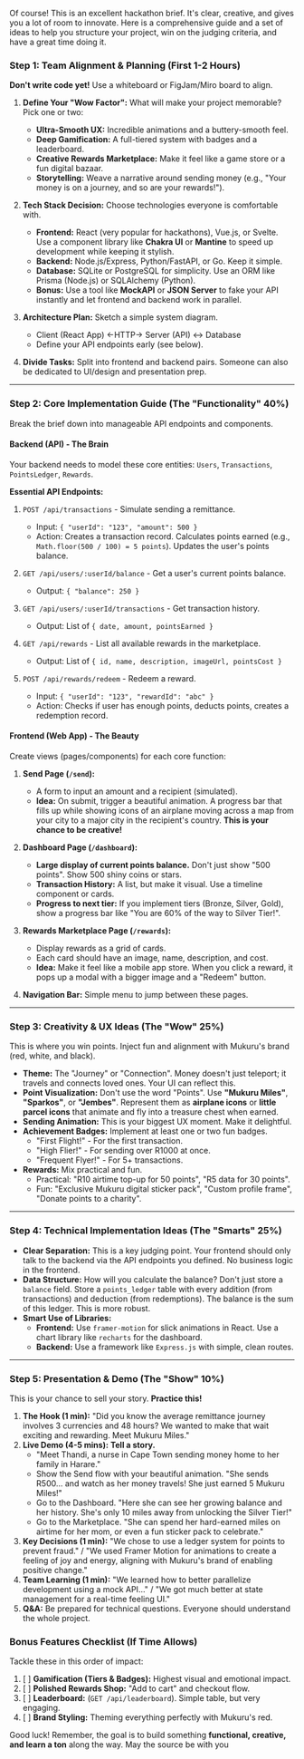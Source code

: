 Of course! This is an excellent hackathon brief. It's clear, creative, and gives you a lot of room to innovate. Here is a comprehensive guide and a set of ideas to help you structure your project, win on the judging criteria, and have a great time doing it.

### Step 1: Team Alignment & Planning (First 1-2 Hours)

**Don't write code yet!** Use a whiteboard or FigJam/Miro board to align.

1.  **Define Your "Wow Factor":** What will make your project memorable? Pick one or two:
    *   **Ultra-Smooth UX:** Incredible animations and a buttery-smooth feel.
    *   **Deep Gamification:** A full-tiered system with badges and a leaderboard.
    *   **Creative Rewards Marketplace:** Make it feel like a game store or a fun digital bazaar.
    *   **Storytelling:** Weave a narrative around sending money (e.g., "Your money is on a journey, and so are your rewards!").

2.  **Tech Stack Decision:** Choose technologies everyone is comfortable with.
    *   **Frontend:** React (very popular for hackathons), Vue.js, or Svelte. Use a component library like **Chakra UI** or **Mantine** to speed up development while keeping it stylish.
    *   **Backend:** Node.js/Express, Python/FastAPI, or Go. Keep it simple.
    *   **Database:** SQLite or PostgreSQL for simplicity. Use an ORM like Prisma (Node.js) or SQLAlchemy (Python).
    *   **Bonus:** Use a tool like **MockAPI** or **JSON Server** to fake your API instantly and let frontend and backend work in parallel.

3.  **Architecture Plan:** Sketch a simple system diagram.
    *   Client (React App) <-HTTP-> Server (API) <-> Database
    *   Define your API endpoints early (see below).

4.  **Divide Tasks:** Split into frontend and backend pairs. Someone can also be dedicated to UI/design and presentation prep.

---

### Step 2: Core Implementation Guide (The "Functionality" 40%)

Break the brief down into manageable API endpoints and components.

#### Backend (API) - The Brain

Your backend needs to model these core entities: `Users`, `Transactions`, `PointsLedger`, `Rewards`.

**Essential API Endpoints:**

1.  `POST /api/transactions` - Simulate sending a remittance.
    *   Input: `{ "userId": "123", "amount": 500 }`
    *   Action: Creates a transaction record. Calculates points earned (e.g., `Math.floor(500 / 100) = 5 points`). Updates the user's points balance.

2.  `GET /api/users/:userId/balance` - Get a user's current points balance.
    *   Output: `{ "balance": 250 }`

3.  `GET /api/users/:userId/transactions` - Get transaction history.
    *   Output: List of `{ date, amount, pointsEarned }`

4.  `GET /api/rewards` - List all available rewards in the marketplace.
    *   Output: List of `{ id, name, description, imageUrl, pointsCost }`

5.  `POST /api/rewards/redeem` - Redeem a reward.
    *   Input: `{ "userId": "123", "rewardId": "abc" }`
    *   Action: Checks if user has enough points, deducts points, creates a redemption record.

#### Frontend (Web App) - The Beauty

Create views (pages/components) for each core function:

1.  **Send Page (`/send`):**
    *   A form to input an amount and a recipient (simulated).
    *   **Idea:** On submit, trigger a beautiful animation. A progress bar that fills up while showing icons of an airplane moving across a map from your city to a major city in the recipient's country. **This is your chance to be creative!**

2.  **Dashboard Page (`/dashboard`):**
    *   **Large display of current points balance.** Don't just show "500 points". Show 500 shiny coins or stars.
    *   **Transaction History:** A list, but make it visual. Use a timeline component or cards.
    *   **Progress to next tier:** If you implement tiers (Bronze, Silver, Gold), show a progress bar like "You are 60% of the way to Silver Tier!".

3.  **Rewards Marketplace Page (`/rewards`):**
    *   Display rewards as a grid of cards.
    *   Each card should have an image, name, description, and cost.
    *   **Idea:** Make it feel like a mobile app store. When you click a reward, it pops up a modal with a bigger image and a "Redeem" button.

4.  **Navigation Bar:** Simple menu to jump between these pages.

---

### Step 3: Creativity & UX Ideas (The "Wow" 25%)

This is where you win points. Inject fun and alignment with Mukuru's brand (red, white, and black).

*   **Theme:** The "Journey" or "Connection". Money doesn't just teleport; it travels and connects loved ones. Your UI can reflect this.
*   **Point Visualization:** Don't use the word "Points". Use **"Mukuru Miles"**, **"Sparkos"**, or **"Jembes"**. Represent them as **airplane icons** or **little parcel icons** that animate and fly into a treasure chest when earned.
*   **Sending Animation:** This is your biggest UX moment. Make it delightful.
*   **Achievement Badges:** Implement at least one or two fun badges.
    *   "First Flight!" - For the first transaction.
    *   "High Flier!" - For sending over R1000 at once.
    *   "Frequent Flyer!" - For 5+ transactions.
*   **Rewards:** Mix practical and fun.
    *   Practical: "R10 airtime top-up for 50 points", "R5 data for 30 points".
    *   Fun: "Exclusive Mukuru digital sticker pack", "Custom profile frame", "Donate points to a charity".

---

### Step 4: Technical Implementation Ideas (The "Smarts" 25%)

*   **Clear Separation:** This is a key judging point. Your frontend should only talk to the backend via the API endpoints you defined. No business logic in the frontend.
*   **Data Structure:** How will you calculate the balance? Don't just store a `balance` field. Store a `points_ledger` table with every addition (from transactions) and deduction (from redemptions). The balance is the sum of this ledger. This is more robust.
*   **Smart Use of Libraries:**
    *   **Frontend:** Use `framer-motion` for slick animations in React. Use a chart library like `recharts` for the dashboard.
    *   **Backend:** Use a framework like `Express.js` with simple, clean routes.

---

### Step 5: Presentation & Demo (The "Show" 10%)

This is your chance to sell your story. **Practice this!**

1.  **The Hook (1 min):** "Did you know the average remittance journey involves 3 currencies and 48 hours? We wanted to make that wait exciting and rewarding. Meet Mukuru Miles."
2.  **Live Demo (4-5 mins):** **Tell a story.**
    *   "Meet Thandi, a nurse in Cape Town sending money home to her family in Harare."
    *   Show the Send flow with your beautiful animation. "She sends R500... and watch as her money travels! She just earned 5 Mukuru Miles!"
    *   Go to the Dashboard. "Here she can see her growing balance and her history. She's only 10 miles away from unlocking the Silver Tier!"
    *   Go to the Marketplace. "She can spend her hard-earned miles on airtime for her mom, or even a fun sticker pack to celebrate."
3.  **Key Decisions (1 min):** "We chose to use a ledger system for points to prevent fraud." / "We used Framer Motion for animations to create a feeling of joy and energy, aligning with Mukuru's brand of enabling positive change."
4.  **Team Learning (1 min):** "We learned how to better parallelize development using a mock API..." / "We got much better at state management for a real-time feeling UI."
5.  **Q&A:** Be prepared for technical questions. Everyone should understand the whole project.

### Bonus Features Checklist (If Time Allows)

Tackle these in this order of impact:

1.  [ ] **Gamification (Tiers & Badges):** Highest visual and emotional impact.
2.  [ ] **Polished Rewards Shop:** "Add to cart" and checkout flow.
3.  [ ] **Leaderboard:** (`GET /api/leaderboard`). Simple table, but very engaging.
4.  [ ] **Brand Styling:** Theming everything perfectly with Mukuru's red.

Good luck! Remember, the goal is to build something **functional, creative, and learn a ton** along the way. May the source be with you